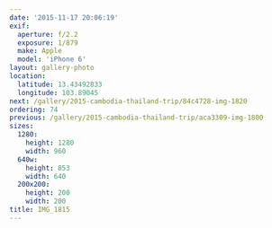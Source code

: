 ```yaml
---
date: '2015-11-17 20:06:19'
exif:
  aperture: f/2.2
  exposure: 1/879
  make: Apple
  model: 'iPhone 6'
layout: gallery-photo
location:
  latitude: 13.43492833
  longitude: 103.89045
next: /gallery/2015-cambodia-thailand-trip/84c4728-img-1820
ordering: 74
previous: /gallery/2015-cambodia-thailand-trip/aca3309-img-1800
sizes:
  1280:
    height: 1280
    width: 960
  640w:
    height: 853
    width: 640
  200x200:
    height: 200
    width: 200
title: IMG_1815
---
```

